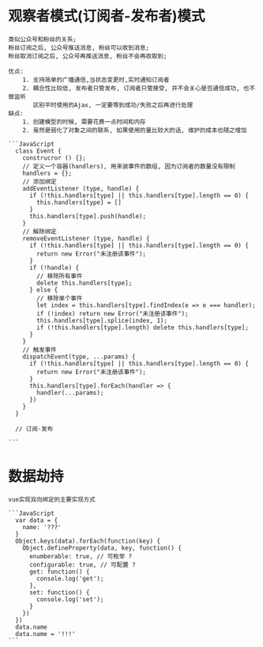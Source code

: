 # 观察者模式(订阅者-发布者)模式

    类似公众号和粉丝的关系;
    粉丝订阅之后, 公众号推送消息, 粉丝可以收到消息;
    粉丝取消订阅之后, 公众号再推送消息, 粉丝不会再收取到;

    优点:
        1. 支持简单的广播通信,当状态变更时,实时通知订阅者
        2. 耦合性比较低, 发布者只管发布, 订阅者只管接受, 并不会关心是否通信成功, 也不做监听
           区别平时使用的Ajax, 一定要等到成功/失败之后再进行处理
    缺点:
        1. 创建模型的时候, 需要花费一点时间和内存
        2. 虽然是弱化了对象之间的联系, 如果使用的量比较大的话, 维护的成本也随之增加

    ```JavaScript
      class Event {
        construcror () {};
        // 定义一个容器(handlers), 用来装事件的数组, 因为订阅者的数量没有限制
        handlers = {};
        // 添加绑定
        addEventListener (type, handle) {
          if (!this.handlers[type] || this.handlers[type].length == 0) {
            this.handlers[type] = []
          }
          this.handlers[type].push(handle);
        }
        // 解除绑定
        removeEventListener (type, handle) {
          if (!this.handlers[type] || this.handlers[type].length == 0) {
            return new Error("未注册该事件");
          }
          if (!handle) {
            // 移除所有事件
            delete this.handlers[type];
          } else {
            // 移除单个事件
            let index = this.handlers[type].findIndex(e => e === handler);
            if (!index) return new Error("未注册该事件");
            this.handlers[type].splice(index, 1);
            if (!this.handlers[type].length) delete this.handlers[type];
          }
        }
        // 触发事件
        dispatchEvent(type, ...params) {
          if (!this.handlers[type] || this.handlers[type].length == 0) {
            return new Error("未注册该事件");
          }
          this.handlers[type].forEach(handler => {
            handler(...params);
          })
        }
      }

      // 订阅-发布

    ```

# 数据劫持

    vue实现双向绑定的主要实现方式

    ```JavaScript
      var data = {
        name: '???'
      }
      Object.keys(data).forEach(function(key) {
        Object.defineProperty(data, key, function() {
          enumberable: true, // 可枚举 ?
          configurable: true, // 可配置 ?
          get: function() {
            console.log('get');
          },
          set: function() {
            console.log('set');
          }
        })
      })
      data.name
      data.name = '!!!'
    ```
